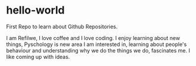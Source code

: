 # hello-world
First Repo to learn about Github Repositories.

I am Refilwe, I love coffee and I love coding. I enjoy learning about new things, Pyschology is new area I am interested in, learning about people's behaviour and understanding why we do the things we do, fascinates me. I like coming up with ideas.
